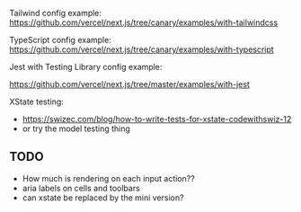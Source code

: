 Tailwind config example:
https://github.com/vercel/next.js/tree/canary/examples/with-tailwindcss

TypeScript config example:
https://github.com/vercel/next.js/tree/canary/examples/with-typescript

Jest with Testing Library config example:

https://github.com/vercel/next.js/tree/master/examples/with-jest

XState testing:

- https://swizec.com/blog/how-to-write-tests-for-xstate-codewithswiz-12
- or try the model testing thing

## TODO

- How much is rendering on each input action??
- aria labels on cells and toolbars
- can xstate be replaced by the mini version?
